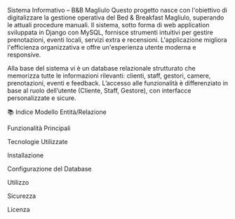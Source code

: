 Sistema Informativo – B&B Magliulo
Questo progetto nasce con l'obiettivo di digitalizzare la gestione operativa del Bed & Breakfast Magliulo, superando le attuali procedure manuali. Il sistema, sotto forma di web application sviluppata in Django con MySQL, fornisce strumenti intuitivi per gestire prenotazioni, eventi locali, servizi extra e recensioni. L'applicazione migliora l'efficienza organizzativa e offre un'esperienza utente moderna e responsive.

Alla base del sistema vi è un database relazionale strutturato che memorizza tutte le informazioni rilevanti: clienti, staff, gestori, camere, prenotazioni, eventi e feedback. L’accesso alle funzionalità è differenziato in base al ruolo dell’utente (Cliente, Staff, Gestore), con interfacce personalizzate e sicure.

📚 Indice
Modello Entità/Relazione

Funzionalità Principali

Tecnologie Utilizzate

Installazione

Configurazione del Database

Utilizzo

Sicurezza

Licenza
